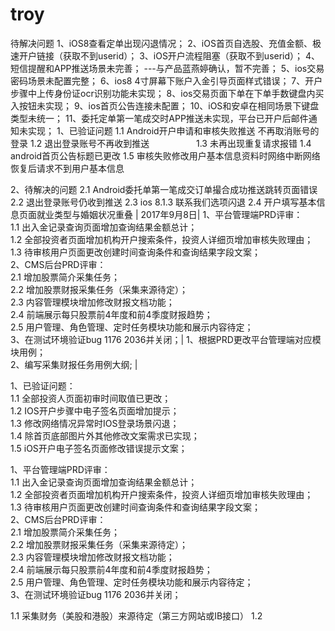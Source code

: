 # troy
 待解决问题
1、iOS8查看定单出现闪退情况；
2、iOS首页自选股、充值金额、极速开户链接（获取不到userid）；
3、iOS开户流程阻塞（获取不到userid）；
4、短信提醒和APP推送场景未完善；
   ---与产品蓝燕婷确认，暂不完善；
5、ios交易密码场景未配置完整；
6、ios8 4寸屏幕下账户入金引导页面样式错误；
7、开户步骤中上传身份证ocr识别功能未实现；
8、ios交易页面下单在下单手数键盘内买入按钮未实现；
9、ios首页公告连接未配置；
10、iOS和安卓在相同场景下键盘类型未统一；
11、委托定单第一笔成交时APP推送未实现，平台已开户后邮件通知未实现；
1、已验证问题
1.1 Android开户申请和审核失败推送 不再取消账号的登录
1.2 退出登录账号不再收到推送                  
1.3 未再出现重复请求报错
1.4 android首页公告标题已更改
1.5 审核失败修改用户基本信息资料时网络中断网络恢复后请求不到用户基本信息

2、待解决的问题
2.1 Android委托单第一笔成交订单撮合成功推送跳转页面错误
2.2 退出登录账号仍收到推送
2.3 ios 8.1.3 联系我们选项闪退
2.4 开户填写基本信息页面就业类型与婚姻状况重叠
| 2017年9月8日| 1、平台管理端PRD评审：<br/>1.1 出入金记录查询页面增加查询结果金额总计；<br/>1.2 全部投资者页面增加机构开户搜索条件，投资人详细页增加审核失败理由；<br/>1.3 待审核用户页面更改创建时间查询条件和查询结果字段文案；<br/>2、CMS后台PRD评审：<br/>2.1 增加股票简介采集任务；<br/>2.2 增加股票财报采集任务（采集来源待定）；<br/>2.3 内容管理模块增加修改财报文档功能；<br/>2.4 前端展示每只股票前4年度和前4季度财报趋势；<br/>2.5 用户管理、角色管理、定时任务模块功能和展示内容待定；<br/>3、在测试环境验证bug 1176 2036并关闭；| 1、根据PRD更改平台管理端对应模块用例； <BR/> 2、编写采集财报任务用例大纲; |










1、已验证问题：<br/>1.1 全部投资人页面初审时间取值已更改；<br/>1.2 IOS开户步骤中电子签名页面增加提示；<br/>1.3 修改网络情况异常时IOS登录场景闪退；<br/>1.4 除首页底部图片外其他修改文案需求已实现；<br/>1.5 iOS开户电子签名页面修改错误提示文案；<br/>


1、平台管理端PRD评审：<br/>1.1 出入金记录查询页面增加查询结果金额总计；<br/>1.2 全部投资者页面增加机构开户搜索条件，投资人详细页增加审核失败理由；<br/>1.3 待审核用户页面更改创建时间查询条件和查询结果字段文案；<br/>2、CMS后台PRD评审：<br/>2.1 增加股票简介采集任务；<br/>2.2 增加股票财报采集任务（采集来源待定）；<br/>2.3 内容管理模块增加修改财报文档功能；<br/>2.4 前端展示每只股票前4年度和前4季度财报趋势；<br/>2.5 用户管理、角色管理、定时任务模块功能和展示内容待定；<br/>3、在测试环境验证bug 1176 2036并关闭；












1.1 采集财务（美股和港股）来源待定（第三方网站或IB接口）
1.2 











